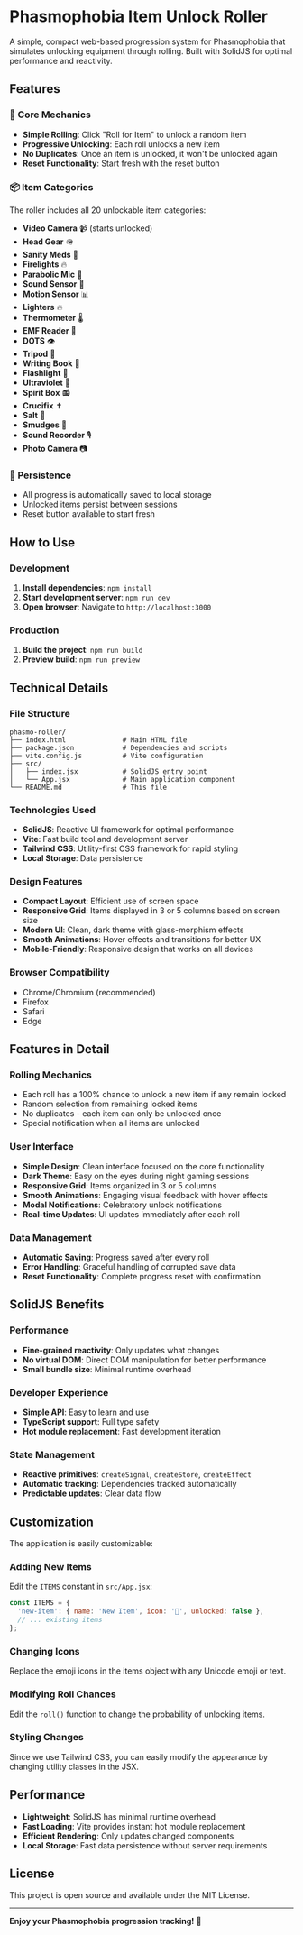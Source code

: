 # Phasmophobia Item Unlock Roller

A simple, compact web-based progression system for Phasmophobia that simulates unlocking equipment through rolling. Built with SolidJS for optimal performance and reactivity.

## Features

### 🎯 Core Mechanics
- **Simple Rolling**: Click "Roll for Item" to unlock a random item
- **Progressive Unlocking**: Each roll unlocks a new item
- **No Duplicates**: Once an item is unlocked, it won't be unlocked again
- **Reset Functionality**: Start fresh with the reset button

### 📦 Item Categories
The roller includes all 20 unlockable item categories:
- **Video Camera** 📹 (starts unlocked)
- **Head Gear** 🪖
- **Sanity Meds** 💊
- **Firelights** 🔥
- **Parabolic Mic** 🎤
- **Sound Sensor** 📡
- **Motion Sensor** 📊
- **Lighters** 🔥
- **Thermometer** 🌡️
- **EMF Reader** 📱
- **DOTS** 👁️
- **Tripod** 📐
- **Writing Book** 📖
- **Flashlight** 🔦
- **Ultraviolet** 💜
- **Spirit Box** 📻
- **Crucifix** ✝️
- **Salt** 🧂
- **Smudges** 🌿
- **Sound Recorder** 🎙️
- **Photo Camera** 📷

### 💾 Persistence
- All progress is automatically saved to local storage
- Unlocked items persist between sessions
- Reset button available to start fresh

## How to Use

### Development
1. **Install dependencies**: `npm install`
2. **Start development server**: `npm run dev`
3. **Open browser**: Navigate to `http://localhost:3000`

### Production
1. **Build the project**: `npm run build`
2. **Preview build**: `npm run preview`

## Technical Details

### File Structure
```
phasmo-roller/
├── index.html              # Main HTML file
├── package.json            # Dependencies and scripts
├── vite.config.js          # Vite configuration
├── src/
│   ├── index.jsx           # SolidJS entry point
│   └── App.jsx             # Main application component
└── README.md               # This file
```

### Technologies Used
- **SolidJS**: Reactive UI framework for optimal performance
- **Vite**: Fast build tool and development server
- **Tailwind CSS**: Utility-first CSS framework for rapid styling
- **Local Storage**: Data persistence

### Design Features
- **Compact Layout**: Efficient use of screen space
- **Responsive Grid**: Items displayed in 3 or 5 columns based on screen size
- **Modern UI**: Clean, dark theme with glass-morphism effects
- **Smooth Animations**: Hover effects and transitions for better UX
- **Mobile-Friendly**: Responsive design that works on all devices

### Browser Compatibility
- Chrome/Chromium (recommended)
- Firefox
- Safari
- Edge

## Features in Detail

### Rolling Mechanics
- Each roll has a 100% chance to unlock a new item if any remain locked
- Random selection from remaining locked items
- No duplicates - each item can only be unlocked once
- Special notification when all items are unlocked

### User Interface
- **Simple Design**: Clean interface focused on the core functionality
- **Dark Theme**: Easy on the eyes during night gaming sessions
- **Responsive Grid**: Items organized in 3 or 5 columns
- **Smooth Animations**: Engaging visual feedback with hover effects
- **Modal Notifications**: Celebratory unlock notifications
- **Real-time Updates**: UI updates immediately after each roll

### Data Management
- **Automatic Saving**: Progress saved after every roll
- **Error Handling**: Graceful handling of corrupted save data
- **Reset Functionality**: Complete progress reset with confirmation

## SolidJS Benefits

### Performance
- **Fine-grained reactivity**: Only updates what changes
- **No virtual DOM**: Direct DOM manipulation for better performance
- **Small bundle size**: Minimal runtime overhead

### Developer Experience
- **Simple API**: Easy to learn and use
- **TypeScript support**: Full type safety
- **Hot module replacement**: Fast development iteration

### State Management
- **Reactive primitives**: `createSignal`, `createStore`, `createEffect`
- **Automatic tracking**: Dependencies tracked automatically
- **Predictable updates**: Clear data flow

## Customization

The application is easily customizable:

### Adding New Items
Edit the `ITEMS` constant in `src/App.jsx`:
```javascript
const ITEMS = {
  'new-item': { name: 'New Item', icon: '🎯', unlocked: false },
  // ... existing items
};
```

### Changing Icons
Replace the emoji icons in the items object with any Unicode emoji or text.

### Modifying Roll Chances
Edit the `roll()` function to change the probability of unlocking items.

### Styling Changes
Since we use Tailwind CSS, you can easily modify the appearance by changing utility classes in the JSX.

## Performance

- **Lightweight**: SolidJS has minimal runtime overhead
- **Fast Loading**: Vite provides instant hot module replacement
- **Efficient Rendering**: Only updates changed components
- **Local Storage**: Fast data persistence without server requirements

## License

This project is open source and available under the MIT License.

---

**Enjoy your Phasmophobia progression tracking!** 👻 